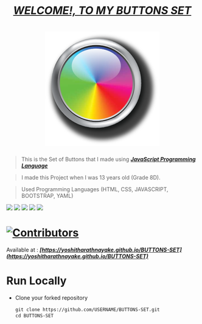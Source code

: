 # <div align="center"><a href="https://yoshitharathnayake.github.io/BUTTONS-SET"><b><i>WELCOME!, TO MY BUTTONS SET</i></b></a></div> 


# <div align="center"><img src="assets/img/Buttons.png" width="300px"></div>


> This is the Set of Buttons that I made using <b><i>[JavaScript Programming Language](https://www.w3schools.com/js/)</i></b>

> I made this Project when I was 13 years old (Grade 8D).

> Used Programming Languages (HTML, CSS, JAVASCRIPT, BOOTSTRAP, YAML) 

<a href="https://www.w3schools.com/html/"><img src="https://img.icons8.com/color/48/000000/html-5--v1.png"/><a>    <a href="https://www.w3schools.com/css/"><img src="https://img.icons8.com/color/48/000000/css3.png"/><a>    <a href="https://www.w3schools.com/js/"><img src="https://img.icons8.com/color/48/000000/javascript--v1.png"/><a>    <a href="https://www.w3schools.com/bootstrap/"><img src="https://img.icons8.com/color/48/000000/bootstrap.png"/><a>    <a href="https://www.tutorialspoint.com/yaml/index.htm"><img src="https://marketplace.automic.com/jart/prj3/depman/interfaces/marketplace/tools/push-file.jart?path=/jart/stg/marketplace/PCK_YAML/screenshots/YAML_Logo.png" height="45px"/></a>

# [![Contributors](https://img.shields.io/badge/Contributors-1-lawngreen.svg?style=flat-square)](#contributors-)

Available at :  <b><i>[https://yoshitharathnayake.github.io/BUTTONS-SET](https://yoshitharathnayake.github.io/BUTTONS-SET)</i></b>

#
# Run Locally

- Clone your forked repository
    
    ```
    git clone https://github.com/USERNAME/BUTTONS-SET.git
    cd BUTTONS-SET
    ```
  

